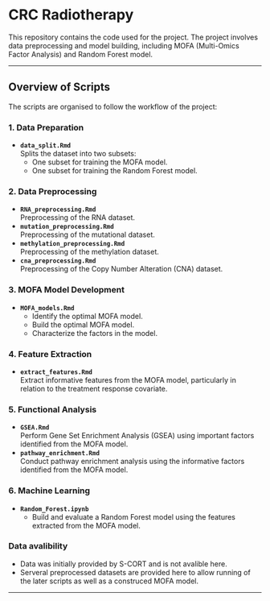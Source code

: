 # CRC Radiotherapy

This repository contains the code used for the project. The project involves data preprocessing and model building, including MOFA (Multi-Omics Factor Analysis) and Random Forest model.

---

## Overview of Scripts

The scripts are organised to follow the workflow of the project:

### **1. Data Preparation**
- **`data_split.Rmd`**  
  Splits the dataset into two subsets:  
  - One subset for training the MOFA model.  
  - One subset for training the Random Forest model.

### **2. Data Preprocessing**
- **`RNA_preprocessing.Rmd`**  
  Preprocessing of the RNA dataset.
- **`mutation_preprocessing.Rmd`**  
  Preprocessing of the mutational dataset.
- **`methylation_preprocessing.Rmd`**  
  Preprocessing of the methylation dataset.
- **`cna_preprocessing.Rmd`**  
  Preprocessing of the Copy Number Alteration (CNA) dataset.

### **3. MOFA Model Development**
- **`MOFA_models.Rmd`**  
  - Identify the optimal MOFA model.  
  - Build the optimal MOFA model.  
  - Characterize the factors in the model.  

### **4. Feature Extraction**
- **`extract_features.Rmd`**  
  Extract informative features from the MOFA model, particularly in relation to the treatment response covariate.

### **5. Functional Analysis**
- **`GSEA.Rmd`**  
  Perform Gene Set Enrichment Analysis (GSEA) using important factors identified from the MOFA model.  
- **`pathway_enrichment.Rmd`**  
  Conduct pathway enrichment analysis using the informative factors identified from the MOFA model.

### **6. Machine Learning**
- **`Random_Forest.ipynb`**  
  - Build and evaluate a Random Forest model using the features extracted from the MOFA model.  

### **Data avalibility**
- Data was initially provided by S-CORT and is not avalible here.
- Serveral preprocessed datasets are provided here to allow running of the later scripts as well as a construced MOFA model.
---

